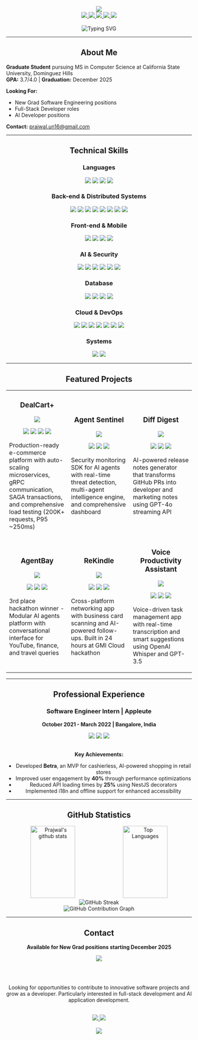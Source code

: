 <div align="center">
  <img src="https://capsule-render.vercel.app/api?type=waving&color=gradient&customColorList=6094ea,5a67d8,4c51bf&height=200&section=header&text=Prajwal%20Umesh%20Nagalakshmi&fontSize=45&fontColor=ffffff&animation=fadeIn&fontAlignY=35&desc=Full-Stack%20Software%20Engineer%20%7C%20AI%20Developer&descAlignY=55&descSize=20" />
</div>

<div align="center">
  <a href="https://www.linkedin.com/in/prajwal-umesh-nagalakshmi-77784a190/">
    <img src="https://img.shields.io/badge/LinkedIn-0077B5?style=for-the-badge&logo=linkedin&logoColor=white&labelColor=0A66C2" />
  </a>
  <a href="mailto:prajwal.un16@gmail.com">
    <img src="https://img.shields.io/badge/Email-EA4335?style=for-the-badge&logo=gmail&logoColor=white&labelColor=C71610" />
  </a>
  <a href="https://github.com/prajwalun">
    <img src="https://img.shields.io/badge/GitHub-181717?style=for-the-badge&logo=github&logoColor=white&labelColor=0D1117" />
  </a>
  <a href="https://www.prajwal-umeshnagalakshmi.info/">
    <img src="https://img.shields.io/badge/Portfolio-FF6B6B?style=for-the-badge&logo=firefox&logoColor=white&labelColor=E74C3C" />
  </a>
  <a href="https://drive.google.com/file/d/1XUS2bGsRf11rvzpoEHMVqZjwjl_13m9v/view">
    <img src="https://img.shields.io/badge/Resume-4285F4?style=for-the-badge&logo=google-drive&logoColor=white&labelColor=1A73E8" />
  </a>
</div>

<br>

<div align="center">
  <img src="https://readme-typing-svg.herokuapp.com?font=Fira+Code&weight=600&size=24&duration=3000&pause=1000&color=5B67D8&center=true&vCenter=true&random=false&width=800&lines=Seeking+New+Grad+SWE+Positions;Open+to+Fall+2025+Internships;Full-Stack+%26+AI+Developer;MS+CS+Student+%40+CSU+Dominguez+Hills" alt="Typing SVG" />
</div>

---

<h2 align="center">
  About Me
</h2>

<div align="left">
  
**Graduate Student** pursuing MS in Computer Science at California State University, Dominguez Hills  
**GPA:** 3.7/4.0 | **Graduation:** December 2025

**Looking For:**
- New Grad Software Engineering positions
- Full-Stack Developer roles
- AI Developer positions

**Contact:** prajwal.un16@gmail.com 

</div>

---

<h2 align="center">
  Technical Skills
</h2>

<div align="center">

### Languages
<p align="center">
  <img src="https://img.shields.io/badge/Python-3776AB?style=for-the-badge&logo=python&logoColor=white" />
  <img src="https://img.shields.io/badge/Java-ED8B00?style=for-the-badge&logo=openjdk&logoColor=white" />
  <img src="https://img.shields.io/badge/TypeScript-3178C6?style=for-the-badge&logo=typescript&logoColor=white" />
  <img src="https://img.shields.io/badge/JavaScript-F7DF1E?style=for-the-badge&logo=javascript&logoColor=black" />
</p>

### Back-end & Distributed Systems
<p align="center">
  <img src="https://img.shields.io/badge/Spring%20Boot-6DB33F?style=for-the-badge&logo=springboot&logoColor=white" />
  <img src="https://img.shields.io/badge/Django-092E20?style=for-the-badge&logo=django&logoColor=white" />
  <img src="https://img.shields.io/badge/FastAPI-009688?style=for-the-badge&logo=fastapi&logoColor=white" />
  <img src="https://img.shields.io/badge/gRPC-244c5a?style=for-the-badge&logo=grpc&logoColor=white" />
  <img src="https://img.shields.io/badge/Protocol_Buffers-4285F4?style=for-the-badge" />
  <img src="https://img.shields.io/badge/Microservices-FF6B6B?style=for-the-badge" />
  <img src="https://img.shields.io/badge/SAGA-9B59B6?style=for-the-badge" />
  <img src="https://img.shields.io/badge/REST_APIs-009688?style=for-the-badge" />
</p>

### Front-end & Mobile
<p align="center">
  <img src="https://img.shields.io/badge/React-61DAFB?style=for-the-badge&logo=react&logoColor=black" />
  <img src="https://img.shields.io/badge/Next.js-000000?style=for-the-badge&logo=next.js&logoColor=white" />
  <img src="https://img.shields.io/badge/React_Native-61DAFB?style=for-the-badge&logo=react&logoColor=black" />
  <img src="https://img.shields.io/badge/Tailwind_CSS-38B2AC?style=for-the-badge&logo=tailwind-css&logoColor=white" />
</p>

### AI & Security
<p align="center">
  <img src="https://img.shields.io/badge/OpenAI_API-412991?style=for-the-badge&logo=openai&logoColor=white" />
  <img src="https://img.shields.io/badge/GPT--4o-412991?style=for-the-badge&logo=openai&logoColor=white" />
  <img src="https://img.shields.io/badge/Whisper-412991?style=for-the-badge&logo=openai&logoColor=white" />
  <img src="https://img.shields.io/badge/Agent_Monitoring-FF6B6B?style=for-the-badge" />
  <img src="https://img.shields.io/badge/Cursor-00A8E8?style=for-the-badge" />
  <img src="https://img.shields.io/badge/Vercel_v0-000000?style=for-the-badge&logo=vercel&logoColor=white" />
</p>

### Database
<p align="center">
  <img src="https://img.shields.io/badge/PostgreSQL-316192?style=for-the-badge&logo=postgresql&logoColor=white" />
  <img src="https://img.shields.io/badge/MySQL-4479A1?style=for-the-badge&logo=mysql&logoColor=white" />
  <img src="https://img.shields.io/badge/MongoDB-47A248?style=for-the-badge&logo=mongodb&logoColor=white" />
  <img src="https://img.shields.io/badge/Prisma-2D3748?style=for-the-badge&logo=prisma&logoColor=white" />
</p>

### Cloud & DevOps
<p align="center">
  <img src="https://img.shields.io/badge/AWS-232F3E?style=for-the-badge&logo=amazon-aws&logoColor=white" />
  <img src="https://img.shields.io/badge/EC2-FF9900?style=for-the-badge&logo=amazon-ec2&logoColor=white" />
  <img src="https://img.shields.io/badge/S3-569A31?style=for-the-badge&logo=amazon-s3&logoColor=white" />
  <img src="https://img.shields.io/badge/RDS-527FFF?style=for-the-badge&logo=amazon-rds&logoColor=white" />
  <img src="https://img.shields.io/badge/Docker-2496ED?style=for-the-badge&logo=docker&logoColor=white" />
  <img src="https://img.shields.io/badge/GitHub_Actions-2088FF?style=for-the-badge&logo=github-actions&logoColor=white" />
  <img src="https://img.shields.io/badge/Firebase-FFCA28?style=for-the-badge&logo=firebase&logoColor=black" />
</p>

### Systems
<p align="center">
  <img src="https://img.shields.io/badge/Unix/Linux-FCC624?style=for-the-badge&logo=linux&logoColor=black" />
  <img src="https://img.shields.io/badge/Git-F05032?style=for-the-badge&logo=git&logoColor=white" />
</p>

</div>

---

<h2 align="center">
  Featured Projects
</h2>

<div align="center">

<table>
  <tr>
    <td width="33%">
      <h3 align="center">DealCart+</h3>
      <div align="center">
        <a href="https://github.com/prajwalun/dealcart" target="_blank">
          <img src="https://img.shields.io/badge/View%20Project-5B67D8?style=for-the-badge&logo=github&logoColor=white" />
        </a>
      </div>
      <p align="center">
        <img src="https://img.shields.io/badge/Java%2021-ED8B00?style=flat-square&logo=openjdk&logoColor=white" />
        <img src="https://img.shields.io/badge/Spring%20Boot-6DB33F?style=flat-square&logo=springboot&logoColor=white" />
        <img src="https://img.shields.io/badge/gRPC-244c5a?style=flat-square&logo=grpc&logoColor=white" />
        <img src="https://img.shields.io/badge/Docker-2496ED?style=flat-square&logo=docker&logoColor=white" />
      </p>
      <p>Production-ready e-commerce platform with auto-scaling microservices, gRPC communication, SAGA transactions, and comprehensive load testing (200K+ requests, P95 ~250ms)</p>
    </td>
    <td width="33%">
      <h3 align="center">Agent Sentinel</h3>
      <div align="center">
        <a href="https://github.com/prajwalun/agent-sentinel" target="_blank">
          <img src="https://img.shields.io/badge/View%20Project-5B67D8?style=for-the-badge&logo=github&logoColor=white" />
        </a>
      </div>
      <p align="center">
        <img src="https://img.shields.io/badge/Python-3776AB?style=flat-square&logo=python&logoColor=white" />
        <img src="https://img.shields.io/badge/FastAPI-009688?style=flat-square&logo=fastapi&logoColor=white" />
        <img src="https://img.shields.io/badge/Next.js-000000?style=flat-square&logo=next.js&logoColor=white" />
      </p>
      <p>Security monitoring SDK for AI agents with real-time threat detection, multi-agent intelligence engine, and comprehensive dashboard</p>
    </td>
    <td width="33%">
      <h3 align="center">Diff Digest</h3>
      <div align="center">
        <a href="https://github.com/prajwalun/diff-digest" target="_blank">
          <img src="https://img.shields.io/badge/View%20Project-5B67D8?style=for-the-badge&logo=github&logoColor=white" />
        </a>
      </div>
      <p align="center">
        <img src="https://img.shields.io/badge/React-61DAFB?style=flat-square&logo=react&logoColor=black" />
        <img src="https://img.shields.io/badge/TypeScript-3178C6?style=flat-square&logo=typescript&logoColor=white" />
        <img src="https://img.shields.io/badge/OpenAI-412991?style=flat-square&logo=openai&logoColor=white" />
      </p>
      <p>AI-powered release notes generator that transforms GitHub PRs into developer and marketing notes using GPT-4o streaming API</p>
    </td>
  </tr>
  <tr>
    <td width="33%">
      <h3 align="center">AgentBay</h3>
      <div align="center">
        <a href="https://github.com/prajwalun/agentbay" target="_blank">
          <img src="https://img.shields.io/badge/View%20Project-5B67D8?style=for-the-badge&logo=github&logoColor=white" />
        </a>
      </div>
      <p align="center">
        <img src="https://img.shields.io/badge/FastAPI-009688?style=flat-square&logo=fastapi&logoColor=white" />
        <img src="https://img.shields.io/badge/Langchain-1C1C1C?style=flat-square&logo=langchain&logoColor=white" />
        <img src="https://img.shields.io/badge/GPT--4o-412991?style=flat-square&logo=openai&logoColor=white" />
      </p>
      <p>3rd place hackathon winner - Modular AI agents platform with conversational interface for YouTube, finance, and travel queries</p>
    </td>
    <td width="33%">
      <h3 align="center">ReKindle</h3>
      <div align="center">
        <a href="https://github.com/prajwalun/rekindle" target="_blank">
          <img src="https://img.shields.io/badge/View%20Project-5B67D8?style=for-the-badge&logo=github&logoColor=white" />
        </a>
      </div>
      <p align="center">
        <img src="https://img.shields.io/badge/React%20Native-61DAFB?style=flat-square&logo=react&logoColor=black" />
        <img src="https://img.shields.io/badge/Expo-000020?style=flat-square&logo=expo&logoColor=white" />
        <img src="https://img.shields.io/badge/GPT--4o-412991?style=flat-square&logo=openai&logoColor=white" />
      </p>
      <p>Cross-platform networking app with business card scanning and AI-powered follow-ups. Built in 24 hours at GMI Cloud hackathon</p>
    </td>
    <td width="33%">
      <h3 align="center">Voice Productivity Assistant</h3>
      <div align="center">
        <a href="https://github.com/prajwalun/voice-productivity-assistant-backend" target="_blank">
          <img src="https://img.shields.io/badge/View%20Project-5B67D8?style=for-the-badge&logo=github&logoColor=white" />
        </a>
      </div>
      <p align="center">
        <img src="https://img.shields.io/badge/React%20Native-61DAFB?style=flat-square&logo=react&logoColor=black" />
        <img src="https://img.shields.io/badge/NestJS-E0234E?style=flat-square&logo=nestjs&logoColor=white" />
        <img src="https://img.shields.io/badge/Whisper-412991?style=flat-square&logo=openai&logoColor=white" />
      </p>
      <p>Voice-driven task management app with real-time transcription and smart suggestions using OpenAI Whisper and GPT-3.5</p>
    </td>
  </tr>
</table>

</div>

---

<h2 align="center">
  Professional Experience
</h2>

<div align="center">

### Software Engineer Intern | Appleute
**October 2021 - March 2022 | Bangalore, India**

<div align="center">
  <img src="https://img.shields.io/badge/React%20Native-61DAFB?style=for-the-badge&logo=react&logoColor=black" />
  <img src="https://img.shields.io/badge/NestJS-E0234E?style=for-the-badge&logo=nestjs&logoColor=white" />
  <img src="https://img.shields.io/badge/TypeScript-3178C6?style=for-the-badge&logo=typescript&logoColor=white" />
</div>

<br>

**Key Achievements:**
- Developed **Betra**, an MVP for cashierless, AI-powered shopping in retail stores
- Improved user engagement by **40%** through performance optimizations
- Reduced API loading times by **25%** using NestJS decorators
- Implemented i18n and offline support for enhanced accessibility

</div>

---

<h2 align="center">
  GitHub Statistics
</h2>

<div align="center">
  <img width="49%" height="195px" src="https://github-readme-stats.vercel.app/api?username=prajwalun&show_icons=true&count_private=true&hide_border=true&title_color=5B67D8&icon_color=5B67D8&text_color=c9d1d9&bg_color=0d1117&hide_rank=true" alt="Prajwal's github stats" /> 
  <img width="49%" height="195px" src="https://github-readme-stats.vercel.app/api/top-langs/?username=prajwalun&layout=compact&hide_border=true&title_color=5B67D8&text_color=c9d1d9&bg_color=0d1117" alt="Top Languages" />
</div>

<div align="center">
  <img src="https://github-readme-streak-stats.herokuapp.com/?user=prajwalun&theme=midnight-purple&hide_border=true&background=0D1117&stroke=5B67D8&ring=5B67D8&fire=AB47BC&currStreakLabel=AB47BC" alt="GitHub Streak" />
</div>

<div align="center">
  <img src="https://github-profile-summary-cards.vercel.app/api/cards/profile-details?username=prajwalun&theme=github_dark" alt="GitHub Contribution Graph" />
</div>

---

<h2 align="center">
  Contact
</h2>

<div align="center">
  
**Available for New Grad positions starting December 2025**

<img src="https://img.shields.io/badge/Actively%20Seeking-New%20Opportunities-4CAF50?style=for-the-badge" />

<br><br>

Looking for opportunities to contribute to innovative software projects and grow as a developer. Particularly interested in full-stack development and AI application development.

<br>

<a href="https://www.linkedin.com/in/prajwal-umesh-nagalakshmi-77784a190/">
  <img src="https://img.shields.io/badge/Connect%20on%20LinkedIn-0077B5?style=for-the-badge&logo=linkedin&logoColor=white" />
</a>
<a href="mailto:prajwal.un16@gmail.com">
  <img src="https://img.shields.io/badge/Send%20an%20Email-EA4335?style=for-the-badge&logo=gmail&logoColor=white" />
</a>

</div>

<br>

<div align="center">
  <img src="https://capsule-render.vercel.app/api?type=waving&color=gradient&customColorList=6094ea,5a67d8,4c51bf&height=100&section=footer&animation=twinkling" />
</div>
